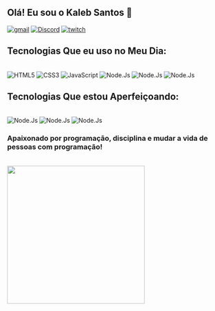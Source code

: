 
## Olá! Eu sou o Kaleb Santos 🖖

[![gmail](https://img.shields.io/badge/Gmail-D14836?style=for-the-badge&logo=gmail&logoColor=white)](https://www.gmail.com)
[![Discord](https://img.shields.io/badge/Discord-7289DA?style=for-the-badge&logo=discord&logoColor=white)](https://discord.gg/UWedkYaf)
[![twitch](https://img.shields.io/badge/Twitch-9146FF?style=for-the-badge&logo=twitch&logoColor=white)](https://www.twitch.tv/kalebzaki)



## Tecnologias Que eu uso no Meu Dia:   

<div style="display: inline_block"><br>
<img alt="HTML5" src="https://img.shields.io/badge/HTML5-E34F26?style=for-the-badge&logo=html5&logoColor=white"/>
<img alt="CSS3" src="https://img.shields.io/badge/CSS3-1572B6?style=for-the-badge&logo=css3&logoColor=white"/>
<img alt="JavaScript" src="https://img.shields.io/badge/JavaScript-323330?style=for-the-badge&logo=javascript&logoColor=F7DF1E"/>
 <img alt="Node.Js" src="https://img.shields.io/badge/Java-ED8B00?style=for-the-badge&logo=openjdk&logoColor=white"/>
<img alt="Node.Js" src="https://img.shields.io/badge/Bootstrap-563D7C?style=for-the-badge&logo=bootstrap&logoColor=white"/>
<img alt="Node.Js" src="https://img.shields.io/badge/Node.js-43853D?style=for-the-badge&logo=node.js&logoColor=white"/>
  

</div>

## Tecnologias Que estou Aperfeiçoando:   

<div style="display: inline_block"><br>
  <img alt="Node.Js" src="https://img.shields.io/badge/Sass-CC6699?style=for-the-badge&logo=sass&logoColor=white"/>
    <img alt="Node.Js" src="https://img.shields.io/badge/React-20232A?style=for-the-badge&logo=react&logoColor=61DAFB"/>
      <img alt="Node.Js" src="https://img.shields.io/badge/TypeScript-007ACC?style=for-the-badge&logo=typescript&logoColor=white"/>
  
</div>

### Apaixonado por programação, disciplina e mudar a vida de pessoas com programação!
<div style="display: inline_block"><br>

 <img src="https://media3.giphy.com/media/bAQH7WXKqtIBrPs7sR/giphy.gif?cid=ecf05e47sqrmk36qzmau67yldhjsuw2jos0cyk3k7taoc74g&ep=v1_gifs_search&rid=giphy.gif&ct=g" width="320">

